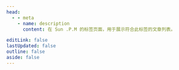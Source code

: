 ```yaml
---
head:
  - - meta
    - name: description
      content: 在 Sun .P.M 的标签页面，用于展示符合此标签的文章列表。

editLink: false
lastUpdated: false
outline: false
aside: false
---
```


<TagsPageContent />
